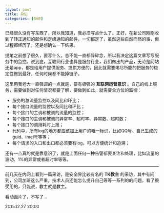 ```yaml
---
layout: post
title: 杂记
categories: [杂碎]
---
```


已经很久没有写东西了，所以我知道，我必须写点什么了。正好，在新公司刚刚收到了转正通知的邮件和定级通知的邮件，一切都定了，虽然这些自然而然的事，但过程都经历了，还是想确认一下结果。

提笔之前想了很久，要写什么，总不能一直都碎碎念，所以我决定这篇文章写写服务中的监控。说到底，互联网行业也算是服务行业，我们做出的产品，无论是网站还是app，都是给用户提供服务、提供方便的，因此就需要竭尽所能的把服务的稳定性做到最好，任何时候都不能掉链子。

这里用我老大一直强调的一点就是，要有极强的 **互联网运营意识** 。自己的线上服务，需要做到对任何情况都要了解，要做到如此，就需要全方位的监控：

* 服务的总流量监控以及同比和环比；
* 每个接口流量的监控以及同比和环比；
* 每个接口的主调和被调的流量的监控；
* 每个接口的主调和被调的异常率、超时率、异常数、超时数；
* 每个接口的调用耗时上报；
* 代码中，所有log的地方都应该加上用户的唯一标识，比如QQ号、自己生成的guid、imei号等等；
* 每个请求的入口和出口都必须要有log，可以方便统计和追溯；

还有一点真的就是靠意识了，就是上面任何一种告警都要关注和处理，比如流量的波动，1%的异常或者超时率等等。

<hr />

前几天在内网上看到一篇采访，是安全界比较有名的 **TK教主** 的采访，其中有问到，公司加班这么严重，技术人员还能怎么提升自己等等一系列的的问题，看了很受用的，只能说，教主就是教主。

看动画片了，不写了...


2015.12.27 20:00



